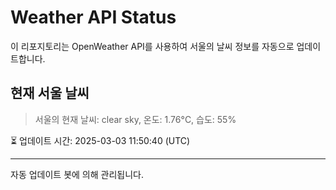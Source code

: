 
# Weather API Status

이 리포지토리는 OpenWeather API를 사용하여 서울의 날씨 정보를 자동으로 업데이트합니다.

## 현재 서울 날씨
> 서울의 현재 날씨: clear sky, 온도: 1.76°C, 습도: 55%

⏳ 업데이트 시간: 2025-03-03 11:50:40 (UTC)

---
자동 업데이트 봇에 의해 관리됩니다.
